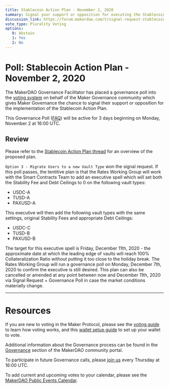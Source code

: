 ```yaml
---
title: Stablecoin Action Plan - November 2, 2020
summary: Signal your support or opposition for executing the Stablecoin Action Plan.
discussion_link: https://forum.makerdao.com/t/signal-request-stablecoin-action-plan/4808
vote_type: Plurality Voting
options:
   0: Abstain
   1: Yes
   2: No
---
```

# Poll: Stablecoin Action Plan - November 2, 2020

The MakerDAO Governance Facilitator has placed a governance poll into the [voting system](https://vote.makerdao.com/polling) on behalf of the Maker Governance community which gives Maker Governance the chance to signal their support or opposition for the implementation of the Stablecoin Action Plan.

This Governance Poll ([FAQ](https://community-development.makerdao.com/makerdao-mcd-faqs/faqs#governance)) will be active for 3 days beginning on Monday, November 2 at 16:00 UTC.

## Review

Please refer to the [Stablecoin Action Plan thread](https://forum.makerdao.com/t/signal-request-stablecoin-action-plan/4808) for an overview of the proposed plan.

`Option 3 - Migrate Users to a new Vault Type` won the signal request. If this poll passes, the tentitive plan is that the Rates Working Group will work with the Smart Contracts Team to add an executive spell which will set both the Stability Fee and Debt Ceilings to 0 on the following vault types:

 * USDC-A
 * TUSD-A
 * PAXUSD-A

 This executive will then add the following vault types with the same settings, original Stability Fees and appropriate Debt Ceilings:

 * USDC-C
 * TUSD-B
 * PAXUSD-B

The target for this executive spell is Friday, December 11th, 2020 - the approximate date at which the leading edge of vaults will reach 100% Collateralization Ratio without putting it too close to the holiday break. The Rates Working Group will run a governance poll on Monday, December 7th, 2020 to confirm the executive is still desired. This plan can also be cancelled or amended at any point between now and December 11th, 2020 via Signal Request + Governance Poll in case the market conditions materially change.

---

# Resources

If you are new to voting in the Maker Protocol, please see the [voting guide](https://community-development.makerdao.com/en/learn/governance/how-voting-works/) to learn how voting works, and this [wallet setup guide](https://community-development.makerdao.com/en/learn/governance/voting-setup/) to set up your wallet to vote.

Additional information about the Governance process can be found in the [Governance](https://community-development.makerdao.com/en/learn/governance) section of the MakerDAO community portal.

To participate in future Governance calls, please [join us](https://github.com/makerdao/community/tree/master/governance/governance-and-risk-meetings) every Thursday at 16:00 UTC.

To add current and upcoming votes to your calendar, please see the [MakerDAO Public Events Calendar](https://calendar.google.com/calendar/embed?src=makerdao.com_3efhm2ghipksegl009ktniomdk%40group.calendar.google.com&ctz=UTC&mode=week&showCalendars=0&showPrint=0).

